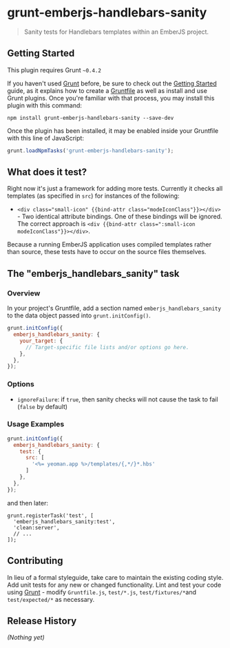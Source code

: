 # grunt-emberjs-handlebars-sanity

> Sanity tests for Handlebars templates within an EmberJS project.

## Getting Started
This plugin requires Grunt `~0.4.2`

If you haven't used [Grunt](http://gruntjs.com/) before, be sure to check out the [Getting Started](http://gruntjs.com/getting-started) guide, as it explains how to create a [Gruntfile](http://gruntjs.com/sample-gruntfile) as well as install and use Grunt plugins. Once you're familiar with that process, you may install this plugin with this command:

```shell
npm install grunt-emberjs-handlebars-sanity --save-dev
```

Once the plugin has been installed, it may be enabled inside your Gruntfile with this line of JavaScript:

```js
grunt.loadNpmTasks('grunt-emberjs-handlebars-sanity');
```

## What does it test?

Right now it's just a framework for adding more tests. Currently it checks all templates (as specified in `src`) for instances of the following:

* `<div class="small-icon" {{bind-attr class="modeIconClass"}}></div>` - Two identical attribute bindings. One of these bindings will be ignored. The correct approach is `<div {{bind-attr class=":small-icon modeIconClass"}}></div>`.

Because a running EmberJS application uses compiled templates rather than source, these tests have to occur on the source files themselves.

## The "emberjs_handlebars_sanity" task

### Overview
In your project's Gruntfile, add a section named `emberjs_handlebars_sanity` to the data object passed into `grunt.initConfig()`.

```js
grunt.initConfig({
  emberjs_handlebars_sanity: {
    your_target: {
      // Target-specific file lists and/or options go here.
    },
  },
});
```

### Options

* `ignoreFailure`: if `true`, then sanity checks will not cause the task to fail (`false` by default)

### Usage Examples

```js
grunt.initConfig({
  emberjs_handlebars_sanity: {
    test: {
      src: [
        '<%= yeoman.app %>/templates/{,*/}*.hbs'
      ]
    },
  },
});
```

and then later:

```
grunt.registerTask('test', [
  'emberjs_handlebars_sanity:test',
  'clean:server',
  // ...
]);
```

## Contributing
In lieu of a formal styleguide, take care to maintain the existing coding style. Add unit tests for any new or changed functionality. Lint and test your code using [Grunt](http://gruntjs.com/) - modify `Gruntfile.js`, `test/*.js`, `test/fixtures/*`and `test/expected/*` as necessary.

## Release History
_(Nothing yet)_
